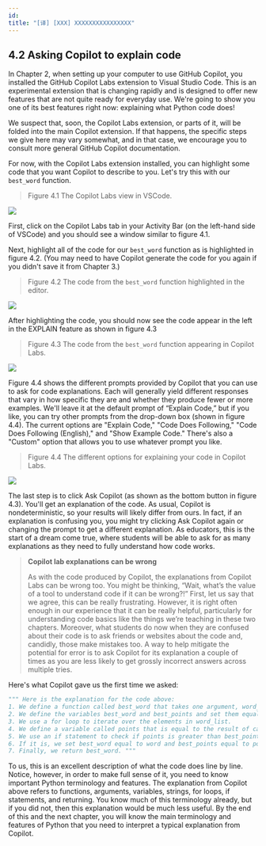 ```yaml
---
id: 
title: "[译] [XXX] XXXXXXXXXXXXXXXX"
---
```



## 4.2 Asking Copilot to explain code

In Chapter 2, when setting up your computer to use GitHub Copilot, you installed the GitHub Copilot Labs extension to Visual Studio Code. This is an experimental extension that is changing rapidly and is designed to offer new features that are not quite ready for everyday use. We're going to show you one of its best features right now: explaining what Python code does!

We suspect that, soon, the Copilot Labs extension, or parts of it, will be folded into the main Copilot extension. If that happens, the specific steps we give here may vary somewhat, and in that case, we encourage you to consult more general GitHub Copilot documentation.

For now, with the Copilot Labs extension installed, you can highlight some code that you want Copilot to describe to you. Let's try this with our `best_word` function.


> Figure 4.1 The Copilot Labs view in VSCode.


![](chapter-4.files/chapter-48075.png)


First, click on the Copilot Labs tab in your Activity Bar (on the left-hand side of VSCode) and you should see a window similar to figure 4.1.



Next, highlight all of the code for our `best_word` function as is highlighted in figure 4.2. (You may need to have Copilot generate the code for you again if you didn't save it from Chapter 3.)

> Figure 4.2 The code from the `best_word` function highlighted in the editor.

![](chapter-4.files/chapter-48299.png)

After highlighting the code, you should now see the code appear in the left in the EXPLAIN feature as shown in figure 4.3

> Figure 4.3 The code from the `best_word` function appearing in Copilot Labs.


![](chapter-4.files/chapter-48572.png)


Figure 4.4 shows the different prompts provided by Copilot that you can use to ask for code explanations. Each will generally yield different responses that vary in how specific they are and whether they produce fewer or more examples. We'll leave it at the default prompt of “Explain Code,” but if you like, you can try other prompts from the drop-down box (shown in figure 4.4). The current options are "Explain Code," "Code Does Following," "Code Does Following (English)," and "Show Example Code." There's also a "Custom" option that allows you to use whatever prompt you like.

> Figure 4.4 The different options for explaining your code in Copilot Labs.

![](chapter-4.files/chapter-48774.png)

The last step is to click Ask Copilot (as shown as the bottom button in figure 4.3). You'll get an explanation of the code. As usual, Copilot is nondeterministic, so your results will likely differ from ours. In fact, if an explanation is confusing you, you might try clicking Ask Copilot again or changing the prompt to get a different explanation. As educators, this is the start of a dream come true, where students will be able to ask for as many explanations as they need to fully understand how code works.

> **Copilot lab explanations can be wrong**
>
> As with the code produced by Copilot, the explanations from Copilot Labs can be wrong too. You might be thinking, “Wait, what’s the value of a tool to understand code if it can be wrong?!” First, let us say that we agree, this can be really frustrating. However, it is right often enough in our experience that it can be really helpful, particularly for understanding code basics like the things we’re teaching in these two chapters. Moreover, what students do now when they are confused about their code is to ask friends or websites about the code and, candidly, those make mistakes too. A way to help mitigate the potential for error is to ask Copilot for its explanation a couple of times as you are less likely to get grossly incorrect answers across multiple tries.

Here's what Copilot gave us the first time we asked:

```python
""" Here is the explanation for the code above:
1. We define a function called best_word that takes one argument, word_list.
2. We define the variables best_word and best_points and set them equal to the empty string and 0, respectively.
3. We use a for loop to iterate over the elements in word_list.
4. We define a variable called points that is equal to the result of calling num_points with word as an argument.
5. We use an if statement to check if points is greater than best_points.
6. If it is, we set best_word equal to word and best_points equal to points.
7. Finally, we return best_word. """
```

To us, this is an excellent description of what the code does line by line. Notice, however, in order to make full sense of it, you need to know important Python terminology and features. The explanation from Copilot above refers to functions, arguments, variables, strings, for loops, if statements, and returning. You know much of this terminology already, but if you did not, then this explanation would be much less useful. By the end of this and the next chapter, you will know the main terminology and features of Python that you need to interpret a typical explanation from Copilot.

